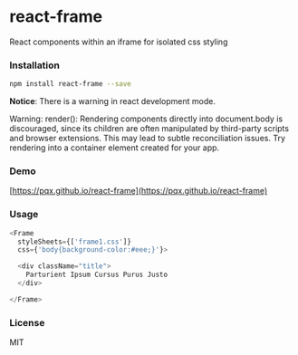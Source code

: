 # react-frame
React components within an iframe for isolated css styling
### Installation
``` sh
npm install react-frame --save

```
**Notice**: There is a warning in react development mode.

Warning: render(): Rendering components directly into document.body is discouraged, since its children are often manipulated by third-party scripts and browser extensions. This may lead to subtle reconciliation issues. Try rendering into a container element created for your app.

### Demo
[https://pqx.github.io/react-frame](https://pqx.github.io/react-frame)
### Usage
``` javascript
<Frame
  styleSheets={['frame1.css']}
  css={'body{background-color:#eee;}'}>

  <div className="title">
    Parturient Ipsum Cursus Purus Justo
  </div>

</Frame>
```
### License
MIT
